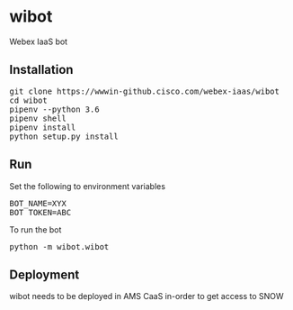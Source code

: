 # wibot

Webex IaaS bot

## Installation
<pre>
git clone https://wwwin-github.cisco.com/webex-iaas/wibot
cd wibot
pipenv --python 3.6
pipenv shell
pipenv install
python setup.py install
</pre>

## Run

Set the following to environment variables
<pre>
BOT_NAME=XYX
BOT_TOKEN=ABC
</pre>

To run the bot

<pre>
python -m wibot.wibot
</pre>

## Deployment

wibot needs to be deployed in AMS CaaS in-order to get access to SNOW
